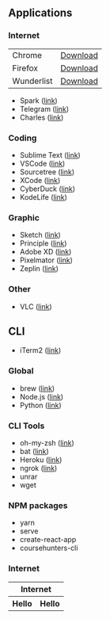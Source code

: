 ## Applications

### Internet
<table>
 <tbody>
  <tr><td>Chrome</td><td><a href="https://www.google.com/chrome">Download</td></tr>
  <tr><td>Firefox</td><td><a href="https://www.mozilla.org/ru/firefox/new">Download</td></tr>
  <tr><td>Wunderlist</td><td><a href="https://www.wunderlist.com">Download</td></tr>
 </tbody>
</table>

 - Spark ([link](https://sparkmailapp.com))
 - Telegram ([link](https://telegram.org))
 - Charles ([link](https://www.charlesproxy.com))

### Coding
 - Sublime Text ([link](https://www.sublimetext.com))
 - VSCode ([link](https://code.visualstudio.com))
 - Sourcetree ([link](https://www.sourcetreeapp.com))
 - XCode ([link](https://developer.apple.com/xcode))
 - CyberDuck ([link](https://cyberduck.io))
 - KodeLife ([link](https://hexler.net/software/kodelife))
 
### Graphic
 - Sketch ([link](https://www.sketchapp.com))
 - Principle ([link](http://principleformac.com))
 - Adobe XD ([link](https://www.adobe.com/products/xd.html))
 - Pixelmator ([link](https://www.pixelmator.com/pro))
 - Zeplin ([link](https://support.zeplin.io/quick-start/downloading-mac-and-windows-apps))
 
### Other
 - VLC ([link](https://www.videolan.org/index.html))



## CLI
 - iTerm2 ([link](https://www.iterm2.com))

### Global
 - brew ([link](https://brew.sh/index_ru))
 - Node.js ([link](https://nodejs.org/en))
 - Python ([link](https://www.python.org))

### CLI Tools
 - oh-my-zsh ([link](https://github.com/robbyrussell/oh-my-zsh#via-wget))
 - bat ([link](https://github.com/sharkdp/bat))
 - Heroku ([link](https://devcenter.heroku.com/articles/heroku-cli))
 - ngrok ([link](https://ngrok.com))
 - unrar
 - wget
 
 
### NPM packages
 - yarn
 - serve
 - create-react-app
 - coursehunters-cli

### Internet
<table>
<tbody>
 <tr><th colspan="2">Internet</td></tr>
 <tr><th>Hello</td><th>Hello</th></tr>
</tbody>
</table>
